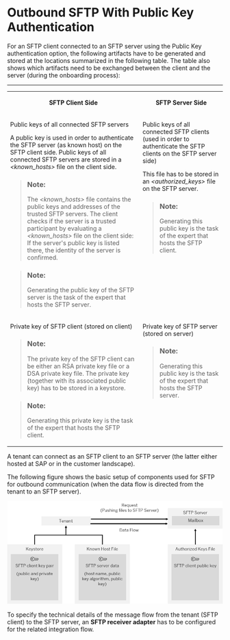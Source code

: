 <!-- loiod96b2d7720eb469ca39133cc40cff6d7 -->

# Outbound SFTP With Public Key Authentication



For an SFTP client connected to an SFTP server using the Public Key authentication option, the following artifacts have to be generated and stored at the locations summarized in the following table. The table also shows which artifacts need to be exchanged between the client and the server \(during the onboarding process\):

****


<table>
<tr>
<th valign="top">

SFTP Client Side



</th>
<th valign="top">

SFTP Server Side



</th>
</tr>
<tr>
<td valign="top">

Public keys of all connected SFTP servers

A public key is used in order to authenticate the SFTP server \(as known host\) on the SFTP client side. Public keys of all connected SFTP servers are stored in a *<known\_hosts\>* file on the client side.

> ### Note:  
> The *<known\_hosts\>* file contains the public keys and addresses of the trusted SFTP servers. The client checks if the server is a trusted participant by evaluating a *<known\_hosts\>* file on the client side: If the server's public key is listed there, the identity of the server is confirmed.

> ### Note:  
> Generating the public key of the SFTP server is the task of the expert that hosts the SFTP server.



</td>
<td valign="top">

Public keys of all connected SFTP clients \(used in order to authenticate the SFTP clients on the SFTP server side\)

This file has to be stored in an *<authorized\_keys\>* file on the SFTP server.

> ### Note:  
> Generating this public key is the task of the expert that hosts the SFTP client.



</td>
</tr>
<tr>
<td valign="top">

Private key of SFTP client \(stored on client\)

> ### Note:  
> The private key of the SFTP client can be either an RSA private key file or a DSA private key file. The private key \(together with its associated public key\) has to be stored in a keystore.

> ### Note:  
> Generating this private key is the task of the expert that hosts the SFTP client.



</td>
<td valign="top">

Private key of SFTP server \(stored on server\)

> ### Note:  
> Generating this public key is the task of the expert that hosts the SFTP server.



</td>
</tr>
</table>



A tenant can connect as an SFTP client to an SFTP server \(the latter either hosted at SAP or in the customer landscape\).

The following figure shows the basic setup of components used for SFTP for outbound communication \(when the data flow is directed from the tenant to an SFTP server\).

![](images/Outbound_SFTP_8a626ff.png)

To specify the technical details of the message flow from the tenant \(SFTP client\) to the SFTP server, an **SFTP receiver adapter** has to be configured for the related integration flow.

